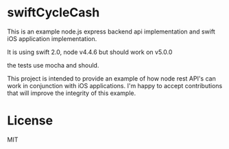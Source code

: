 # swiftCycleCash

This is an example node.js express backend api implementation and swift iOS application implementation. 

It is using swift 2.0, node v4.4.6 but should work on v5.0.0

the tests use mocha and should. 

This project is intended to provide an example of how node rest API's can work in conjunction with iOS applications. I'm happy to accept contributions that will improve the integrity of this example.

# License 

MIT

